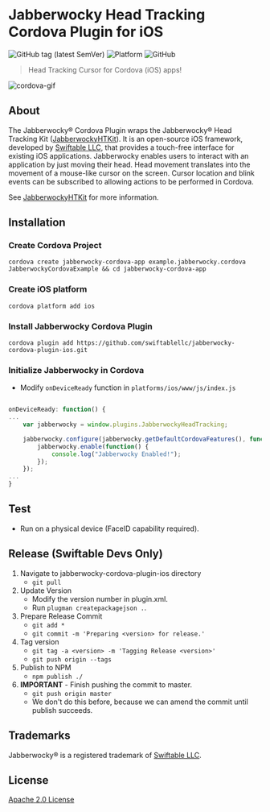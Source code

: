 # Jabberwocky Head Tracking Cordova Plugin for iOS
![GitHub tag (latest SemVer)](https://img.shields.io/github/v/tag/swiftablellc/jabberwocky-cordova-plugin-ios?label=release&sort=semver) ![Platform](https://img.shields.io/badge/platform-iOS-lightgrey) ![GitHub](https://img.shields.io/github/license/swiftablellc/jabberwocky-cordova-plugin-ios)

> Head Tracking Cursor for Cordova (iOS) apps!

![cordova-gif](https://user-images.githubusercontent.com/6625903/82470605-2e87ba00-9a8b-11ea-992e-9042736d033b.gif)

## About
The Jabberwocky® Cordova Plugin wraps the Jabberwocky® Head Tracking Kit ([JabberwockyHTKit](https://github.com/swiftablellc/jabberwocky-head-tracking-kit-ios)). It is an open-source iOS framework, developed by [Swiftable LLC](https://www.jabberwockyapp.com), that provides a touch-free interface for existing iOS applications. Jabberwocky enables users to interact with an application by just moving their head. Head movement translates into the movement of a mouse-like cursor on the screen. Cursor location and blink events can be subscribed to allowing actions to be performed in Cordova.

See [JabberwockyHTKit](https://github.com/swiftablellc/jabberwocky-head-tracking-kit-ios) for more information.

## Installation

### Create Cordova Project
```shell script
cordova create jabberwocky-cordova-app example.jabberwocky.cordova JabberwockyCordovaExample && cd jabberwocky-cordova-app
```

### Create iOS platform

```shell script
cordova platform add ios
```

### Install Jabberwocky Cordova Plugin

```shell script
cordova plugin add https://github.com/swiftablellc/jabberwocky-cordova-plugin-ios.git
```

### Initialize Jabberwocky in Cordova

* Modify `onDeviceReady` function in `platforms/ios/www/js/index.js`

```javascript

onDeviceReady: function() {
...
    var jabberwocky = window.plugins.JabberwockyHeadTracking;

    jabberwocky.configure(jabberwocky.getDefaultCordovaFeatures(), function() {
        jabberwocky.enable(function() {
            console.log("Jabberwocky Enabled!");
        });
    });
...
}
```

## Test

* Run on a physical device (FaceID capability required).

## Release (Swiftable Devs Only)

1. Navigate to jabberwocky-cordova-plugin-ios directory
    * `git pull`
2. Update Version
    * Modify the version number in plugin.xml.
    * Run `plugman createpackagejson .`.
3. Prepare Release Commit
    * `git add *`
    * `git commit -m 'Preparing <version> for release.'`
4. Tag version
    * `git tag -a <version> -m 'Tagging Release <version>'`
    * `git push origin --tags`
5. Publish to NPM
    * `npm publish ./`
6. **IMPORTANT** - Finish pushing the commit to master.
    * `git push origin master`
    * We don't do this before, because we can amend the commit until publish succeeds.

## Trademarks

Jabberwocky® is a registered trademark of [Swiftable LLC](https://www.jabberwockyapp.com).

## License
[Apache 2.0 License](LICENSE)
